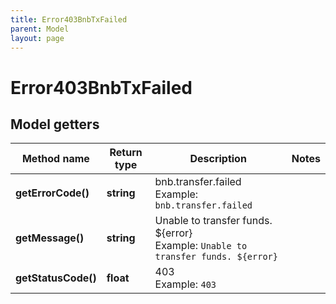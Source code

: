 ```yaml
---
title: Error403BnbTxFailed
parent: Model
layout: page
---
```


# Error403BnbTxFailed

## Model getters

Method name | Return type | Description | Notes
------------ | ------------- | ------------- | -------------
**getErrorCode()** | **string** | bnb.transfer.failed <br>Example: `bnb.transfer.failed` |
**getMessage()** | **string** | Unable to transfer funds. ${error} <br>Example: `Unable to transfer funds. ${error}` |
**getStatusCode()** | **float** | 403 <br>Example: `403` |

